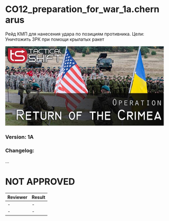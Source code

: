 # CO12_preparation_for_war_1a.chernarus
Рейд КМП для нанесения удара по позициям противника. Цели: Уничтожить ЗРК при помощи крылатых ракет

<img src='https://github.com/rempopo/CO12_preparation_for_war_1a.chernarus/blob/1A/overview.jpg?raw=true' />	


### Version: 1A

### Changelog: 
...

# NOT APPROVED
| Reviewer | Result |
| ------------ | ------------- |
| - | - |
| - | - |
